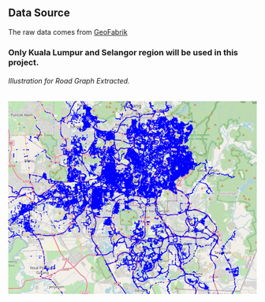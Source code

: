 ## Data Source
The raw data comes from [GeoFabrik](https://download.geofabrik.de/asia/malaysia-singapore-brunei.html)

### Only Kuala Lumpur and Selangor region will be used in this project.
###### Illustration for Road Graph Extracted.
![Region Graph](https://github.com/Quan02/RideNet/blob/main/data/processed/Data_Visualization.png?raw=true)
